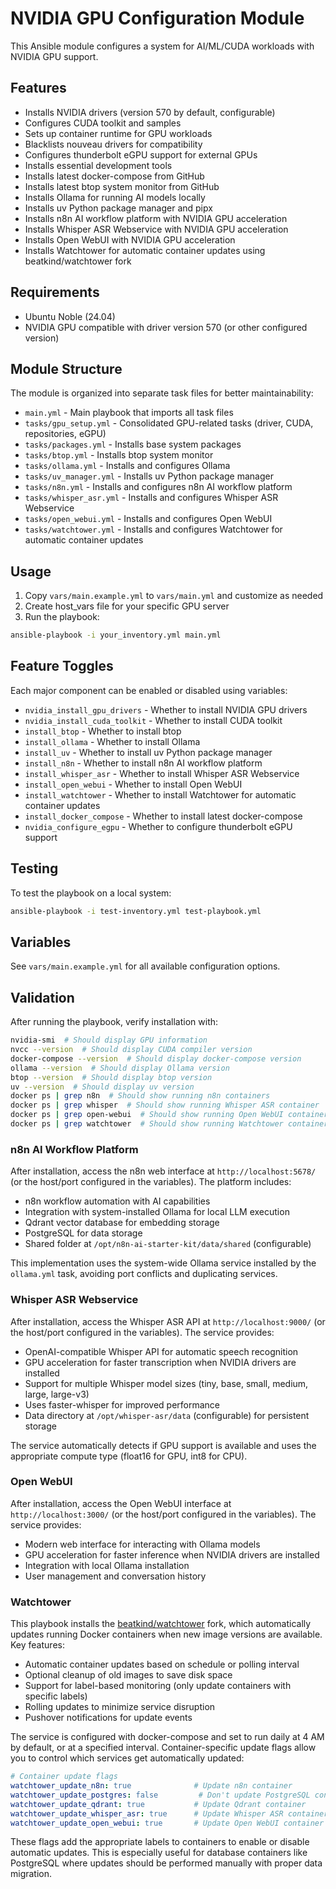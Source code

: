 # NVIDIA GPU Configuration Module

This Ansible module configures a system for AI/ML/CUDA workloads with NVIDIA GPU support.

## Features

- Installs NVIDIA drivers (version 570 by default, configurable)
- Configures CUDA toolkit and samples
- Sets up container runtime for GPU workloads
- Blacklists nouveau drivers for compatibility
- Configures thunderbolt eGPU support for external GPUs
- Installs essential development tools
- Installs latest docker-compose from GitHub
- Installs latest btop system monitor from GitHub
- Installs Ollama for running AI models locally
- Installs uv Python package manager and pipx
- Installs n8n AI workflow platform with NVIDIA GPU acceleration
- Installs Whisper ASR Webservice with NVIDIA GPU acceleration
- Installs Open WebUI with NVIDIA GPU acceleration
- Installs Watchtower for automatic container updates using beatkind/watchtower fork

## Requirements

- Ubuntu Noble (24.04)
- NVIDIA GPU compatible with driver version 570 (or other configured version)

## Module Structure

The module is organized into separate task files for better maintainability:

- `main.yml` - Main playbook that imports all task files
- `tasks/gpu_setup.yml` - Consolidated GPU-related tasks (driver, CUDA, repositories, eGPU)
- `tasks/packages.yml` - Installs base system packages
- `tasks/btop.yml` - Installs btop system monitor
- `tasks/ollama.yml` - Installs and configures Ollama
- `tasks/uv_manager.yml` - Installs uv Python package manager
- `tasks/n8n.yml` - Installs and configures n8n AI workflow platform
- `tasks/whisper_asr.yml` - Installs and configures Whisper ASR Webservice
- `tasks/open_webui.yml` - Installs and configures Open WebUI
- `tasks/watchtower.yml` - Installs and configures Watchtower for automatic container updates

## Usage

1. Copy `vars/main.example.yml` to `vars/main.yml` and customize as needed
2. Create host_vars file for your specific GPU server
3. Run the playbook:

```bash
ansible-playbook -i your_inventory.yml main.yml
```

## Feature Toggles

Each major component can be enabled or disabled using variables:

- `nvidia_install_gpu_drivers` - Whether to install NVIDIA GPU drivers
- `nvidia_install_cuda_toolkit` - Whether to install CUDA toolkit
- `install_btop` - Whether to install btop
- `install_ollama` - Whether to install Ollama
- `install_uv` - Whether to install uv Python package manager
- `install_n8n` - Whether to install n8n AI workflow platform
- `install_whisper_asr` - Whether to install Whisper ASR Webservice
- `install_open_webui` - Whether to install Open WebUI
- `install_watchtower` - Whether to install Watchtower for automatic container updates
- `install_docker_compose` - Whether to install latest docker-compose
- `nvidia_configure_egpu` - Whether to configure thunderbolt eGPU support

## Testing

To test the playbook on a local system:

```bash
ansible-playbook -i test-inventory.yml test-playbook.yml
```

## Variables

See `vars/main.example.yml` for all available configuration options.

## Validation

After running the playbook, verify installation with:

```bash
nvidia-smi  # Should display GPU information
nvcc --version  # Should display CUDA compiler version
docker-compose --version  # Should display docker-compose version
ollama --version  # Should display Ollama version
btop --version  # Should display btop version
uv --version  # Should display uv version
docker ps | grep n8n  # Should show running n8n containers
docker ps | grep whisper  # Should show running Whisper ASR container
docker ps | grep open-webui  # Should show running Open WebUI container
docker ps | grep watchtower  # Should show running Watchtower container
```

### n8n AI Workflow Platform

After installation, access the n8n web interface at `http://localhost:5678/` (or the host/port configured in the variables). The platform includes:

- n8n workflow automation with AI capabilities
- Integration with system-installed Ollama for local LLM execution
- Qdrant vector database for embedding storage
- PostgreSQL for data storage
- Shared folder at `/opt/n8n-ai-starter-kit/data/shared` (configurable)

This implementation uses the system-wide Ollama service installed by the `ollama.yml` task, avoiding port conflicts and duplicating services.

### Whisper ASR Webservice

After installation, access the Whisper ASR API at `http://localhost:9000/` (or the host/port configured in the variables). The service provides:

- OpenAI-compatible Whisper API for automatic speech recognition
- GPU acceleration for faster transcription when NVIDIA drivers are installed
- Support for multiple Whisper model sizes (tiny, base, small, medium, large, large-v3)
- Uses faster-whisper for improved performance
- Data directory at `/opt/whisper-asr/data` (configurable) for persistent storage

The service automatically detects if GPU support is available and uses the appropriate compute type (float16 for GPU, int8 for CPU).

### Open WebUI

After installation, access the Open WebUI interface at `http://localhost:3000/` (or the host/port configured in the variables). The service provides:

- Modern web interface for interacting with Ollama models
- GPU acceleration for faster inference when NVIDIA drivers are installed
- Integration with local Ollama installation
- User management and conversation history

### Watchtower

This playbook installs the [beatkind/watchtower](https://github.com/beatkind/watchtower) fork, which automatically updates running Docker containers when new image versions are available. Key features:

- Automatic container updates based on schedule or polling interval
- Optional cleanup of old images to save disk space
- Support for label-based monitoring (only update containers with specific labels)
- Rolling updates to minimize service disruption
- Pushover notifications for update events

The service is configured with docker-compose and set to run daily at 4 AM by default, or at a specified interval. Container-specific update flags allow you to control which services get automatically updated:

```yaml
# Container update flags
watchtower_update_n8n: true              # Update n8n container
watchtower_update_postgres: false         # Don't update PostgreSQL container
watchtower_update_qdrant: true           # Update Qdrant container
watchtower_update_whisper_asr: true      # Update Whisper ASR container
watchtower_update_open_webui: true       # Update Open WebUI container
```

These flags add the appropriate labels to containers to enable or disable automatic updates. This is especially useful for database containers like PostgreSQL where updates should be performed manually with proper data migration.
